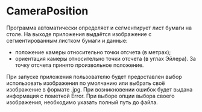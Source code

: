 # CameraPosition
Программа автоматически определяет и сегментирует лист бумаги на столе. На выходе приложения выдаётся изображение с сегментированным листком бумаги и данные:
-	положение камеры относительно точки отсчета (в метрах);
-	ориентация камеры относительно точки отсчета (в углах Эйлера).
За точку отсчета принято произвольное положение.

При запуске приложения пользователю будет предоставлен выбор использовать изображения по умолчанию или выбрать своё изображение в формате .jpg. При возникновении ошибок будет выдана информация с пометкой Error.
При выборе опции выбора своего изображения, необходимо указать полный путь до файла.
